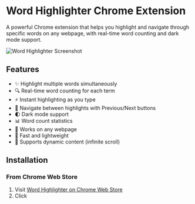 # Word Highlighter Chrome Extension

A powerful Chrome extension that helps you highlight and navigate through specific words on any webpage, with real-time word counting and dark mode support.

![Word Highlighter Screenshot](screenshots/main-screenshot.png)

## Features

- ✨ Highlight multiple words simultaneously
- 🔍 Real-time word counting for each term
- ⚡ Instant highlighting as you type
- 🎯 Navigate between highlights with Previous/Next buttons
- 🌓 Dark mode support
- 📊 Word count statistics
- 💪 Works on any webpage
- 🚀 Fast and lightweight
- 🔄 Supports dynamic content (infinite scroll)

## Installation

### From Chrome Web Store
1. Visit [Word Highlighter on Chrome Web Store](#)
2. Click